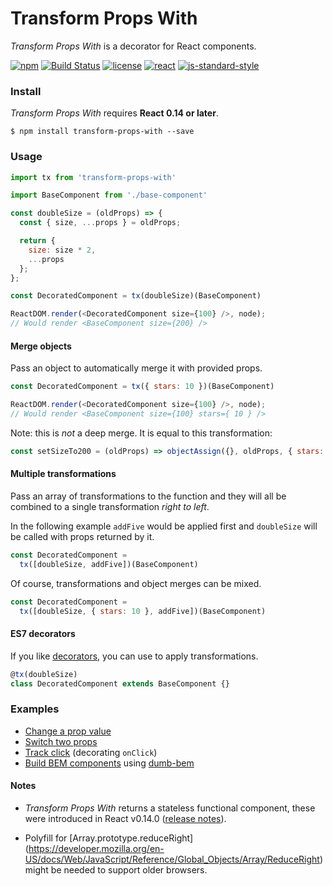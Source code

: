 # Transform Props With

*Transform Props With* is a decorator for React components.

[![npm](https://img.shields.io/npm/v/transform-props-with.svg?style=flat-square)](https://www.npmjs.com/package/transform-props-with)
[![Build Status](https://img.shields.io/badge/build-passed-brightgreen.svg?style=flat-square)](https://semaphoreci.com/robinpokorny/transform-props-with)
[![license](https://img.shields.io/npm/l/transform-props-with.svg?style=flat-square)](https://github.com/robinpokorny/transform-props-with/blob/master/LICENSE)
[![react](https://img.shields.io/badge/react->%3D%200.14-brightgreen.svg?style=flat-square)](https://facebook.github.io/react/blog/2015/10/07/react-v0.14.html)
[![js-standard-style](https://img.shields.io/badge/code%20style-standard-lightgrey.svg?style=flat-square)](http://standardjs.com/)


### Install

*Transform Props With* requires **React 0.14 or later**.

```shell
$ npm install transform-props-with --save
```

### Usage

```js
import tx from 'transform-props-with'

import BaseComponent from './base-component'

const doubleSize = (oldProps) => {
  const { size, ...props } = oldProps;

  return {
    size: size * 2,
    ...props
  };
};

const DecoratedComponent = tx(doubleSize)(BaseComponent)

ReactDOM.render(<DecoratedComponent size={100} />, node);
// Would render <BaseComponent size={200} />
```

#### Merge objects

Pass an object to automatically merge it with provided props.

```js
const DecoratedComponent = tx({ stars: 10 })(BaseComponent)

ReactDOM.render(<DecoratedComponent size={100} />, node);
// Would render <BaseComponent size={100} stars={ 10 } />

```

Note: this is *not* a deep merge. It is equal to this transformation:

```js
const setSizeTo200 = (oldProps) => objectAssign({}, oldProps, { stars: 10 })
```

#### Multiple transformations

Pass an array of transformations to the function and they will all be combined
to a single transformation *right to left*.

In the following example `addFive` would be applied first and `doubleSize`
will be called with props returned by it.

```js
const DecoratedComponent =
  tx([doubleSize, addFive])(BaseComponent)
```

Of course, transformations and object merges can be mixed.

```js
const DecoratedComponent =
  tx([doubleSize, { stars: 10 }, addFive])(BaseComponent)
```

#### ES7 decorators

If you like [decorators](https://github.com/wycats/javascript-decorators),
you can use to apply transformations.

```js
@tx(doubleSize)
class DecoratedComponent extends BaseComponent {}
```

### Examples

* [Change a prop value](examples/double-size.js)
* [Switch two props](examples/switch-foo-bar.js)
* [Track click](examples/track-click.js) (decorating `onClick`)
* [Build BEM components](https://github.com/agudulin/dumb-bem#usage) using [dumb-bem](https://www.npmjs.com/package/dumb-bem)

#### Notes

* *Transform Props With* returns a stateless functional component, these were introduced in
React v0.14.0 ([release notes](https://facebook.github.io/react/blog/2015/10/07/react-v0.14.html)).

* Polyfill for
[Array.prototype.reduceRight] (https://developer.mozilla.org/en-US/docs/Web/JavaScript/Reference/Global_Objects/Array/ReduceRight)
might be needed to support older browsers.
